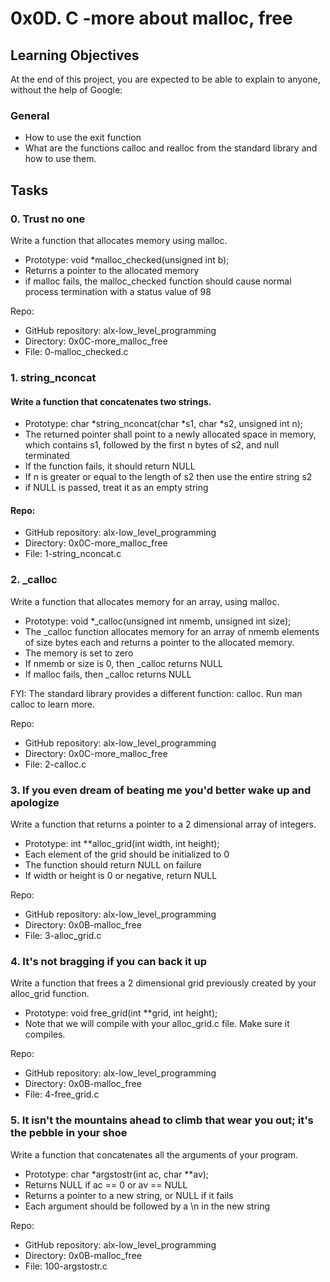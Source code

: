 # 0x0D. C -more about malloc, free

## Learning Objectives

At the end of this project, you are expected to be able to explain to anyone, without the help of Google:
### General

*    How to use the exit function
*    What are the functions calloc and realloc from the standard library and how to use them.

## Tasks

### 0. Trust no one 


Write a function that allocates memory using malloc.

*    Prototype: void *malloc_checked(unsigned int b);
*    Returns a pointer to the allocated memory
*    if malloc fails, the malloc_checked function should cause normal process termination with a status value of 98




Repo:


*    GitHub repository: alx-low_level_programming
*    Directory: 0x0C-more_malloc_free
*    File: 0-malloc_checked.c






### 1. string_nconcat 

#### Write a function that concatenates two strings.

* Prototype: char *string_nconcat(char *s1, char *s2, unsigned int n);
* The returned pointer shall point to a newly allocated space in memory, which contains s1, followed by the first n bytes of s2, and null terminated
* If the function fails, it should return NULL
* If n is greater or equal to the length of s2 then use the entire string s2
* if NULL is passed, treat it as an empty string



#### Repo:

*    GitHub repository: alx-low_level_programming
*    Directory: 0x0C-more_malloc_free
*    File: 1-string_nconcat.c




### 2. _calloc 

Write a function that allocates memory for an array, using malloc.

* Prototype: void *_calloc(unsigned int nmemb, unsigned int size);
* The _calloc function allocates memory for an array of nmemb elements of size bytes each and returns a pointer to the allocated memory.
* The memory is set to zero
* If nmemb or size is 0, then _calloc returns NULL
* If malloc fails, then _calloc returns NULL

FYI: The standard library provides a different function: calloc. Run man calloc to learn more.

Repo:

* GitHub repository: alx-low_level_programming
* Directory: 0x0C-more_malloc_free
* File: 2-calloc.c



### 3. If you even dream of beating me you'd better wake up and apologize 

Write a function that returns a pointer to a 2 dimensional array of integers.

* Prototype: int **alloc_grid(int width, int height);
* Each element of the grid should be initialized to 0
* The function should return NULL on failure
* If width or height is 0 or negative, return NULL



Repo:

* GitHub repository: alx-low_level_programming
* Directory: 0x0B-malloc_free
* File: 3-alloc_grid.c





###  4. It's not bragging if you can back it up 

Write a function that frees a 2 dimensional grid previously created by your alloc_grid function.

* Prototype: void free_grid(int **grid, int height);
* Note that we will compile with your alloc_grid.c file. Make sure it compiles.

Repo:

* GitHub repository: alx-low_level_programming
* Directory: 0x0B-malloc_free
* File: 4-free_grid.c


### 5. It isn't the mountains ahead to climb that wear you out; it's the pebble in your shoe 

Write a function that concatenates all the arguments of your program.

* Prototype: char *argstostr(int ac, char **av);
* Returns NULL if ac == 0 or av == NULL
* Returns a pointer to a new string, or NULL if it fails
* Each argument should be followed by a \n in the new string




Repo:

* GitHub repository: alx-low_level_programming
* Directory: 0x0B-malloc_free
* File: 100-argstostr.c



